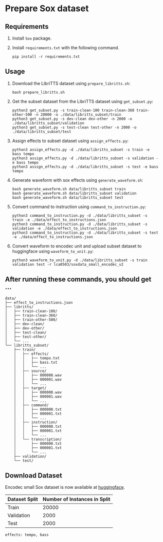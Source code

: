# Prepare Sox dataset

## Requirements

1. Install `Sox` package.
2. Install `requirements.txt` with the following command.

    ```
    pip install -r requirements.txt
    ```

## Usage

1. Download the LibriTTS dataset using `prepare_libritts.sh`:

    ```
    bash prepare_libritts.sh
    ```

2. Get the subset dataset from the LibriTTS dataset using `get_subset.py`:
    
    ```
    python3 get_subset.py -s train-clean-100 train-clean-360 train-other-500 -n 20000 -o ./data/libritts_subset/train
    python3 get_subset.py -s dev-clean dev-other -n 2000 -o ./data/libritts_subset/validation
    python3 get_subset.py -s test-clean test-other -n 2000 -o ./data/libritts_subset/test
    ```
    
3. Assign effects to subset dataset using `assign_effects.py`:

    ```
    python3 assign_effects.py -d ./data/libritts_subset -s train -e bass tempo
    python3 assign_effects.py -d ./data/libritts_subset -s validation -e bass tempo
    python3 assign_effects.py -d ./data/libritts_subset -s test -e bass tempo
    ```
    
4. Generate waveform with sox effects using `generate_waveform.sh`:

    ```
    bash generate_waveform.sh data/libritts_subset train
    bash generate_waveform.sh data/libritts_subset validation
    bash generate_waveform.sh data/libritts_subset test
    ```

5. Convert command to instruction using `command_to_instruction.py`:

    ```
    python3 command_to_instruction.py -d ./data/libritts_subset -s train -e ./data/effect_to_instructions.json
    python3 command_to_instruction.py -d ./data/libritts_subset -s validation -e ./data/effect_to_instructions.json
    python3 command_to_instruction.py -d ./data/libritts_subset -s test -e ./data/effect_to_instructions.json
    ```

6. Convert waveform to encodec unit and upload subset dataset to huggingface using `waveform_to_unit.py`:

    ```
    python3 waveform_to_unit.py -d ./data/libritts_subset -s train validation test -r lca0503/soxdata_small_encodec_v2
    ```
    
## After running these commands, you should get ...
```
data/
├── effect_to_instructions.json
├── libritts/
│   ├── train-clean-100/
│   ├── train-clean-360/
│   ├── train-other-500/
│   ├── dev-clean/
│   ├── dev-other/
│   ├── test-clean/
│   ├── test-other/
│   └── ...
└── libritts_subset/
    ├── train/
    │   ├── effects/
    │   │   ├── tempo.txt
    │   │   ├── bass.txt
    │   │   └── ...
    │   ├── source/
    │   │   ├── 000000.wav
    │   │   ├── 000001.wav
    │   │   └── ...
    │   ├── target/
    │   │   ├── 000000.wav
    │   │   ├── 000001.wav
    │   │   └── ...
    │   ├── command/
    │   │   ├── 000000.txt
    │   │   ├── 000001.txt
    │   │   └── ...
    │   ├── instruction/
    │   │   ├── 000000.txt
    │   │   ├── 000001.txt
    │   │   └── ...
    │   └── transcription/
    │       ├── 000000.txt
    │       ├── 000001.txt
    │       └── ...
    ├── validation/
    └── test/
```

## Download Dataset

Encodec small Sox dataset is now available at [huggingface](https://huggingface.co/datasets/lca0503/soxdata_small_encodec).

| Dataset Split | Number of Instances in Split |
| ------------- | ---------------------------- |
| Train         | 20000                        |
| Validation    | 2000                         |
| Test          | 2000                         |
	
`effects: tempo, bass`

